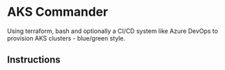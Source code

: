 # AKS Commander
Using terraform, bash and optionally a CI/CD system like Azure DevOps to provision AKS clusters - blue/green style.
## Instructions
